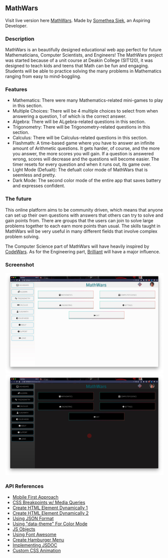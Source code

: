 ## MathWars

Visit live version here [MathWars](https://github.com/sometheasiekswx). 
Made by [Somethea Siek](https://github.com/sometheasiekswx), an Aspiring Developer.

### Description

MathWars is an beautifully designed educational web app perfect for future Mathematicians, Computer Scientists, and Engineers! The MathWars project was started because of a unit course at Deakin College (SIT120), it was designed to teach kids and teens that Math can be fun and engaging. Students will be able to practice solving the many problems in Mathematics ranging from easy to mind-boggling.

### Features

- Mathematics: There were many Mathematics-related mini-games to play in this section.
- Multiple Choices: There will be 4 multiple choices to select from when answering a question, 1 of which is the correct answer. 
- Algebra: There will be ALgebra-related questions in this section.
- Trigonometry: There will be Trigonometry-related questions in this section.
- Calculus: There will be Calculus-related questions in this section.
- Flashmath: A time-based game where you have to answer an infinite amount of Arithmetic questions. It gets harder, of course, and the more you answer, the more scores you will gain. If a question is answered wrong, scores will decrease and the questions will become easier. The timer resets for every question and when it runs out, its game over.
- Light Mode (Defualt): The defualt color mode of MathWars that is seemless and pretty.
- Dark Mode: The second color mode of the entire app that saves battery and expresses confident. 

### The future

This online platform aims to be community driven, which means that anyone can set up their own questions with answers that others can try to solve and gain points from. There are groups that the users can join to solve large problems together to each earn more points than usual. The skills taught in MathWars will be very useful in many different fields that involve complex problem solving.

The Computer Science part of MathWars will have heavily inspired by [CodeWars](https://www.codewars.com/). As for the Engineering part, [Brilliant](https://brilliant.org/) will have a major influence.

### Screenshot

![Preview of MathWars](https://github.com/sometheasiekswx/MathWars/blob/master/screenshot.jpg "Preview of the MathWars")
![Preview of MathWars in Dark Mode](https://github.com/sometheasiekswx/MathWars/blob/master/screenshot-dark.jpg "Preview of the MathWars in Dark Mode")

### API References

- [Mobile First Approach](https://www.w3schools.com/css/css_rwd_mediaqueries.asp)
- [CSS Breakpoints w/ Media Queries](https://www.w3schools.com/css/tryit.asp?filename=tryresponsive_col-s)
- [Create HTML Element Dynamically 1](https://developer.mozilla.org/en-US/docs/Web/API/Document/createElement)
- [Create HTML Element Dynamically 2](https://www.w3schools.com/jsref/met_document_createelement.asp)
- [Using JSON Format](https://www.w3schools.com/js/js_json_syntax.asp)
- [Using "data-theme" For Color Mode](https://medium.com/@mwichary/dark-theme-in-a-day-3518dde2955a)
- [JS Objects](https://www.w3schools.com/js/js_object_definition.asp)
- [Using Font Awesome](https://fontawesome.com/how-to-use/on-the-web/referencing-icons/basic-use)
- [Create Hamburger Menu](https://www.youtube.com/watch?v=dIyVTjJAkLw)
- [Implementing JSDOC](https://make.wordpress.org/core/handbook/best-practices/inline-documentation-standards/javascript/#top)
- [Custom CSS Animation](https://github.com/daneden/animate.css)
